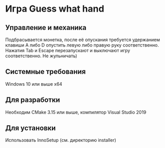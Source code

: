 #  Игра Guess what hand

## Управление и механика
Подбрасывается монетка, после её опускания требуется удержанием 
клавиши A либо D опустить левую либо правую руку соответственно. 
Нажатия Tab и Escape перезапускают и выключают игру соответственно.
Не жульничать)

## Системные требования
Windows 10 или выше x64

## Для разработки
Необходим CMake 3.15 или выше, компилятор Visual Studio 2019

## Для установки
Использовать InnoSetup (см. директорию installer)
